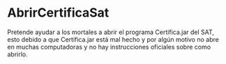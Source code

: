 # AbrirCertificaSat
Pretende ayudar a los mortales a abrir el programa Certifica.jar del SAT, esto debido a que Certifica.jar está mal hecho y por algún motivo no abre en muchas computadoras y no hay instrucciones oficiales sobre como abrirlo.
